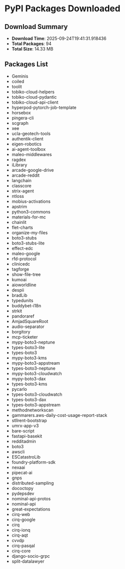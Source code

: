 # PyPI Packages Downloaded

## Download Summary
- **Download Time**: 2025-09-24T19:41:31.918436
- **Total Packages**: 94
- **Total Size**: 14.33 MB

## Packages List
- Geminis
- coiled
- toolit
- tobiko-cloud-helpers
- tobiko-cloud-pydantic
- tobiko-cloud-api-client
- hyperpod-pytorch-job-template
- horsebox
- pingera-cli
- scgraph
- xee
- ucla-geotech-tools
- authentik-client
- eigen-robotics
- ai-agent-toolbox
- maleo-middlewares
- ragdex
- iLibrary
- arcade-google-drive
- arcade-reddit
- langchain
- classcore
- strix-agent
- ntloss
- mobius-activations
- apstrim
- python3-commons
- materials-for-mc
- chainlit
- flet-charts
- organize-my-files
- boto3-stubs
- boto3-stubs-lite
- effect-edc
- maleo-google
- rfd-protocol
- clinicedc
- tagforge
- show-file-tree
- kumoai
- aioworldline
- despii
- bradLib
- typedunits
- buddybet-i18n
- strkit
- pandoraref
- AmjadSquareRoot
- audio-separator
- borgitory
- mcp-ticketer
- mypy-boto3-neptune
- types-boto3-lite
- types-boto3
- mypy-boto3-kms
- mypy-boto3-appstream
- types-boto3-neptune
- mypy-boto3-cloudwatch
- mypy-boto3-dax
- types-boto3-kms
- pycarlo
- types-boto3-cloudwatch
- types-boto3-dax
- types-boto3-appstream
- methodnetworkscan
- gammarers.aws-daily-cost-usage-report-stack
- stllrent-bootstrap
- umrx-app-v3
- bare-script
- fastapi-basekit
- redditadmin
- boto3
- awscli
- ESCatastroLib
- foundry-platform-sdk
- nexaai
- pipecat-ai
- gnps
- distributed-sampling
- dococtopy
- pydepsdev
- nominal-api-protos
- nominal-api
- great-expectations
- cirq-web
- cirq-google
- cirq
- cirq-ionq
- cirq-aqt
- cvvdp
- cirq-pasqal
- cirq-core
- django-socio-grpc
- split-datalawyer
